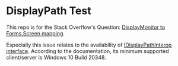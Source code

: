 ﻿# DisplayPath Test

This repo is for the Stack Overflow's Question: [DisplayMonitor to Forms.Screen mapping](https://stackoverflow.com/questions/78179265/displaymonitor-to-forms-screen-mapping).

Especially this issue relates to the availability of [IDisplayPathInterop interface](https://learn.microsoft.com/en-us/windows/win32/api/windows.devices.display.core.interop/nn-windows-devices-display-core-interop-idisplaypathinterop). According to the documentation, its minimum supported client/server is Windows 10 Build 20348.
 